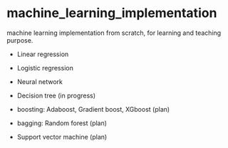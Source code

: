 # machine_learning_implementation

machine learning implementation from scratch, for learning and teaching purpose.

* Linear regression

* Logistic regression

* Neural network

* Decision tree (in progress)

* boosting: Adaboost, Gradient boost, XGboost (plan)

* bagging: Random forest (plan)

* Support vector machine (plan)
